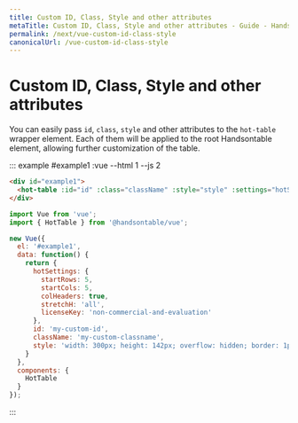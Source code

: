 ```yaml
---
title: Custom ID, Class, Style and other attributes
metaTitle: Custom ID, Class, Style and other attributes - Guide - Handsontable Documentation
permalink: /next/vue-custom-id-class-style
canonicalUrl: /vue-custom-id-class-style
---
```


# Custom ID, Class, Style and other attributes

You can easily pass `id`, `class`, `style` and other attributes to the `hot-table` wrapper element.
Each of them will be applied to the root Handsontable element, allowing further customization of the table.

::: example #example1 :vue --html 1 --js 2
```html
<div id="example1">
  <hot-table :id="id" :class="className" :style="style" :settings="hotSettings"></hot-table>
</div>
```

```js
import Vue from 'vue';
import { HotTable } from '@handsontable/vue';

new Vue({
  el: '#example1',
  data: function() {
    return {
      hotSettings: {
        startRows: 5,
        startCols: 5,
        colHeaders: true,
        stretchH: 'all',
        licenseKey: 'non-commercial-and-evaluation'
      },
      id: 'my-custom-id',
      className: 'my-custom-classname',
      style: 'width: 300px; height: 142px; overflow: hidden; border: 1px solid red;'
    }
  },
  components: {
    HotTable
  }
});
```
:::
